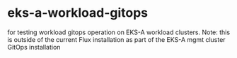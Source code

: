 # eks-a-workload-gitops
for testing workload gitops operation on EKS-A workload clusters.
Note: this is outside of the current Flux installation as part of the EKS-A mgmt cluster GitOps installation 
